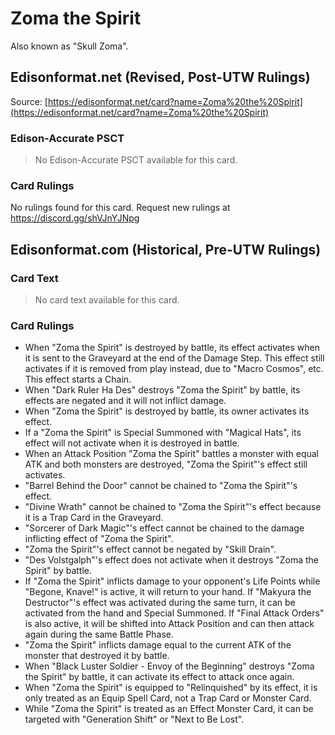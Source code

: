 # Zoma the Spirit

Also known as "Skull Zoma".

## Edisonformat.net (Revised, Post-UTW Rulings)

Source: [https://edisonformat.net/card?name=Zoma%20the%20Spirit](https://edisonformat.net/card?name=Zoma%20the%20Spirit)

### Edison-Accurate PSCT

> No Edison-Accurate PSCT available for this card.

### Card Rulings

No rulings found for this card. Request new rulings at https://discord.gg/shVJnYJNpg


## Edisonformat.com (Historical, Pre-UTW Rulings)

### Card Text

> No card text available for this card.

### Card Rulings

*   When "Zoma the Spirit" is destroyed by battle, its effect activates when it is sent to the Graveyard at the end of the Damage Step. This effect still activates if it is removed from play instead, due to "Macro Cosmos", etc. This effect starts a Chain.
*   When "Dark Ruler Ha Des" destroys "Zoma the Spirit" by battle, its effects are negated and it will not inflict damage.
*   When "Zoma the Spirit" is destroyed by battle, its owner activates its effect.
*   If a "Zoma the Spirit" is Special Summoned with "Magical Hats", its effect will not activate when it is destroyed in battle.
*   When an Attack Position "Zoma the Spirit" battles a monster with equal ATK and both monsters are destroyed, "Zoma the Spirit"'s effect still activates.
*   "Barrel Behind the Door" cannot be chained to "Zoma the Spirit"'s effect.
*   "Divine Wrath" cannot be chained to "Zoma the Spirit"'s effect because it is a Trap Card in the Graveyard.
*   "Sorcerer of Dark Magic"'s effect cannot be chained to the damage inflicting effect of "Zoma the Spirit".
*   "Zoma the Spirit"'s effect cannot be negated by "Skill Drain".
*   "Des Volstgalph"'s effect does not activate when it destroys "Zoma the Spirit" by battle.
*   If "Zoma the Spirit" inflicts damage to your opponent's Life Points while "Begone, Knave!" is active, it will return to your hand. If "Makyura the Destructor"'s effect was activated during the same turn, it can be activated from the hand and Special Summoned. If "Final Attack Orders" is also active, it will be shifted into Attack Position and can then attack again during the same Battle Phase.
*   "Zoma the Spirit" inflicts damage equal to the current ATK of the monster that destroyed it by battle.
*   When "Black Luster Soldier - Envoy of the Beginning" destroys "Zoma the Spirit" by battle, it can activate its effect to attack once again.
*   When "Zoma the Spirit" is equipped to "Relinquished" by its effect, it is only treated as an Equip Spell Card, not a Trap Card or Monster Card.
*   While "Zoma the Spirit" is treated as an Effect Monster Card, it can be targeted with "Generation Shift" or "Next to Be Lost".

